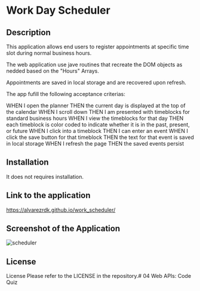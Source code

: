 # Work Day Scheduler

## Description
This application allows end users to register appointments at specific time slot during normal business hours.

The web application use jave routines that recreate the DOM objects as nedded based on the "Hours" Arrays.

Appointments are saved in local storage and are recovered upon refresh.

The app fufill the following acceptance criterias:

WHEN I open the planner
THEN the current day is displayed at the top of the calendar
WHEN I scroll down
THEN I am presented with timeblocks for standard business hours
WHEN I view the timeblocks for that day
THEN each timeblock is color coded to indicate whether it is in the past, present, or future
WHEN I click into a timeblock
THEN I can enter an event
WHEN I click the save button for that timeblock
THEN the text for that event is saved in local storage
WHEN I refresh the page
THEN the saved events persist

## Installation
It does not requires installation.

## Link to the application
https://alvarezrdk.github.io/work_scheduler/

## Screenshot of the Application
![scheduler](https://user-images.githubusercontent.com/128987959/236289702-7b3f50d8-47bc-40bf-b8c2-edaa3ba877e7.png)

## License
License Please refer to the LICENSE in the repository.# 04 Web APIs: Code Quiz
